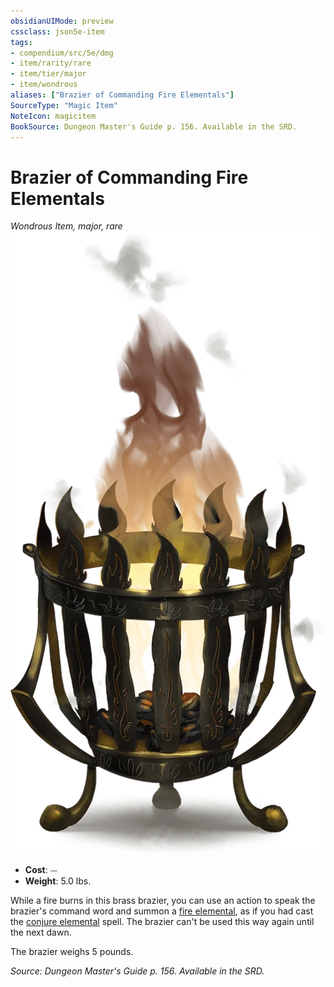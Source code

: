```yaml
---
obsidianUIMode: preview
cssclass: json5e-item
tags:
- compendium/src/5e/dmg
- item/rarity/rare
- item/tier/major
- item/wondrous
aliases: ["Brazier of Commanding Fire Elementals"]
SourceType: "Magic Item"
NoteIcon: magicitem
BookSource: Dungeon Master's Guide p. 156. Available in the SRD.
---
```

# Brazier of Commanding Fire Elementals
*Wondrous Item, major, rare*  
![](https://raw.githubusercontent.com/5etools-mirror-2/5etools-img/main/items/DMG/Brazier%20of%20Commanding%20Fire%20Elementals.webp#right)  

- **Cost**: ⏤
- **Weight**: 5.0 lbs.

While a fire burns in this brass brazier, you can use an action to speak the brazier's command word and summon a [fire elemental](/3-Mechanics/CLI/bestiary/elemental/fire-elemental.md), as if you had cast the [conjure elemental](/3-Mechanics/CLI/spells/conjure-elemental.md) spell. The brazier can't be used this way again until the next dawn.

The brazier weighs 5 pounds.

*Source: Dungeon Master's Guide p. 156. Available in the SRD.*